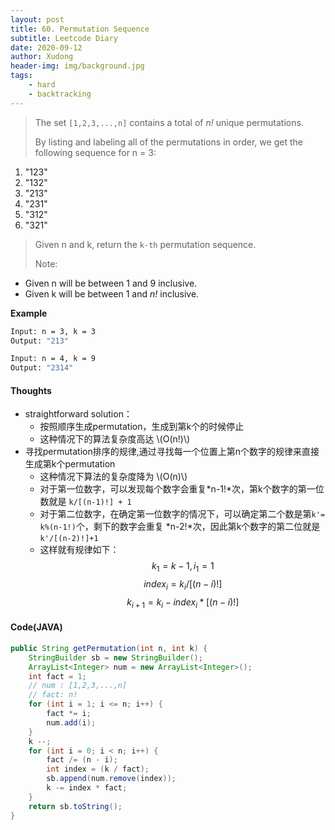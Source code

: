 ```yaml
---
layout: post
title: 60. Permutation Sequence
subtitle: Leetcode Diary
date: 2020-09-12
author: Xudong
header-img: img/background.jpg
tags: 
    - hard
    - backtracking
---
```


>The set `[1,2,3,...,n]` contains a total of *n!* unique permutations.
>
>By listing and labeling all of the permutations in order, we get the following sequence for n = 3:

1.  "123"
2.  "132"
3.  "213"
4.  "231"
5.  "312"
6.  "321"

>Given n and k, return the `k-th` permutation sequence.
>
>Note:
-    Given n will be between 1 and 9 inclusive.
-    Given k will be between 1 and *n!* inclusive.


**Example**

```bash
Input: n = 3, k = 3
Output: "213"

Input: n = 4, k = 9
Output: "2314"
```

#### Thoughts

- straightforward solution：
  - 按照顺序生成permutation，生成到第k个的时候停止
  - 这种情况下的算法复杂度高达 \\(O(n!)\\)
- 寻找permutation排序的规律,通过寻找每一个位置上第n个数字的规律来直接生成第k个permutation
  - 这种情况下算法的复杂度降为 \\(O(n)\\)
  - 对于第一位数字，可以发现每个数字会重复*n-1!*次，第k个数字的第一位数就是 `k/[(n-1)!] + 1`
  - 对于第二位数字，在确定第一位数字的情况下，可以确定第二个数是第`k'= k%(n-1!)`个，剩下的数字会重复 *n-2!*次，因此第k个数字的第二位就是`k'/[(n-2)!]+1`
  - 这样就有规律如下：
$$ k_1 = k - 1, i_1 = 1 \tag{0}$$
$$ index_i = k_{i} / [(n - i)!] \tag{1} $$
$$ k_{i+1} = k_i - index_i * [(n - i)!] \tag{2}$$

#### Code(JAVA)

```java
public String getPermutation(int n, int k) {
    StringBuilder sb = new StringBuilder();
    ArrayList<Integer> num = new ArrayList<Integer>();
    int fact = 1;
    // num : [1,2,3,...,n]
    // fact: n!
    for (int i = 1; i <= n; i++) {
        fact *= i;
        num.add(i);
    }
    k --;
    for (int i = 0; i < n; i++) {
        fact /= (n - i);
        int index = (k / fact);
        sb.append(num.remove(index));
        k -= index * fact;
    }
    return sb.toString();
}
```


<script type="text/javascript" src="https://xudongliuharold.github.io/js/latex-math.js?config=default"></script>
